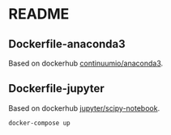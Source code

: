 # README

## Dockerfile-anaconda3

Based on dockerhub [continuumio/anaconda3](https://hub.docker.com/r/continuumio/anaconda3).

## Dockerfile-jupyter

Based on dockerhub [jupyter/scipy-notebook](https://hub.docker.com/r/jupyter/scipy-notebook).

```
docker-compose up
```
